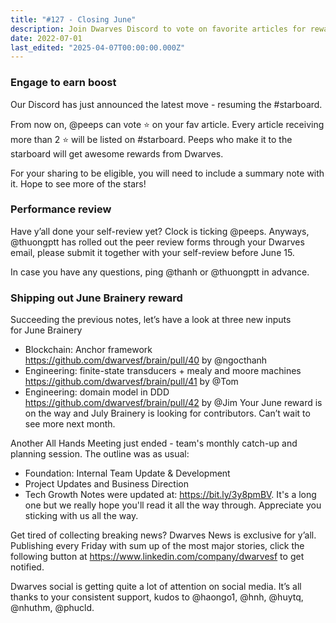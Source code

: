 ```yaml
---
title: "#127 - Closing June"
description: Join Dwarves Discord to vote on favorite articles for rewards, submit your June self-review, and explore new Brainery topics in blockchain and engineering.
date: 2022-07-01
last_edited: "2025-04-07T00:00:00.000Z"
---
```


### Engage to earn boost

Our Discord has just announced the latest move - resuming the #starboard.

From now on, @peeps can vote :star: on your fav article. Every article receiving more than 2 :star: will be listed on #starboard. Peeps who make it to the starboard will get awesome rewards from Dwarves.

For your sharing to be eligible, you will need to include a summary note with it. Hope to see more of the stars!

### Performance review

Have y’all done your self-review yet? Clock is ticking @peeps. Anyways, @thuongptt has rolled out the peer review forms through your Dwarves email, please submit it together with your self-review before June 15.

In case you have any questions, ping @thanh or @thuongptt in advance.

### Shipping out June Brainery reward

Succeeding the previous notes, let’s have a look at three new inputs for June Brainery

- Blockchain: Anchor framework <https://github.com/dwarvesf/brain/pull/40> by @ngocthanh
- Engineering: finite-state transducers + mealy and moore machines <https://github.com/dwarvesf/brain/pull/41> by @Tom
- Engineering: domain model in DDD <https://github.com/dwarvesf/brain/pull/42> by @Jim
  Your June reward is on the way and July Brainery is looking for contributors. Can’t wait to see more next month.

Another All Hands Meeting just ended - team's monthly catch-up and planning session. The outline was as usual:

- Foundation: Internal Team Update & Development
- Project Updates and Business Direction
- Tech Growth
  Notes were updated at: <https://bit.ly/3y8pmBV>. It's a long one but we really hope you'll read it all the way through. Appreciate you sticking with us all the way.

Get tired of collecting breaking news? Dwarves News is exclusive for y’all. Publishing every Friday with sum up of the most major stories, click the following button at <https://www.linkedin.com/company/dwarvesf> to get notified.

Dwarves social is getting quite a lot of attention on social media. It’s all thanks to your consistent support, kudos to @haongo1, @hnh, @huytq, @nhuthm, @phucld.
